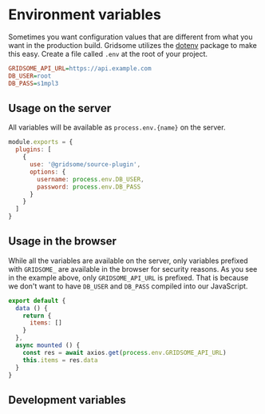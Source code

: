 # Environment variables

Sometimes you want configuration values that are different from what you want in the production build. Gridsome utilizes the [dotenv](https://www.npmjs.com/package/dotenv) package to make this easy. Create a file called `.env` at the root of your project.

```ini
GRIDSOME_API_URL=https://api.example.com
DB_USER=root
DB_PASS=s1mpl3
```

## Usage on the server 

All variables will be available as `process.env.{name}` on the server.

```js
module.exports = {
  plugins: [
    {
      use: '@gridsome/source-plugin',
      options: {
        username: process.env.DB_USER,
        password: process.env.DB_PASS
      }
    }
  ]
}
```

## Usage in the browser 

While all the variables are available on the server, only variables prefixed with `GRIDSOME_` are available in the browser for security reasons. As you see in the example above, only `GRIDSOME_API_URL` is prefixed. That is because we don't want to have `DB_USER` and `DB_PASS` compiled into our JavaScript.

```js
export default {
  data () {
    return {
      items: []
    }
  },
  async mounted () {
    const res = await axios.get(process.env.GRIDSOME_API_URL)
    this.items = res.data
  }
}
```

## Development variables
